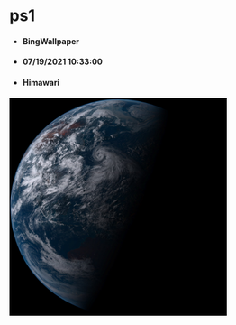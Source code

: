 # ps1

- #### BingWallpaper 
- #### 07/19/2021 10:33:00

- #### Himawari 
<img src="Himawari/latest.jpg" width="auto" height="386" title="👉  Himawari  👈">

